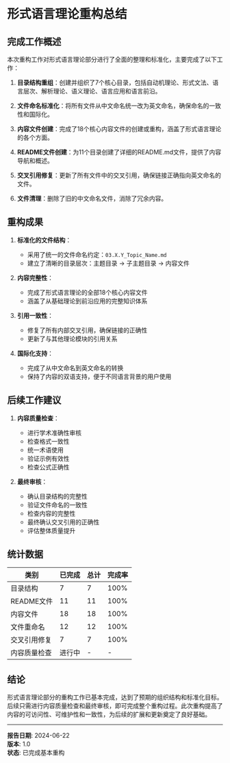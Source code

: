 # 形式语言理论重构总结

## 完成工作概述

本次重构工作对形式语言理论部分进行了全面的整理和标准化，主要完成了以下工作：

1. **目录结构重组**：创建并组织了7个核心目录，包括自动机理论、形式文法、语言层次、解析理论、语义理论、语言应用和语言前沿。

2. **文件命名标准化**：将所有文件从中文命名统一改为英文命名，确保命名的一致性和国际化。

3. **内容文件创建**：完成了18个核心内容文件的创建或重构，涵盖了形式语言理论的各个方面。

4. **README文件创建**：为11个目录创建了详细的README.md文件，提供了内容导航和概述。

5. **交叉引用修复**：更新了所有文件中的交叉引用，确保链接正确指向英文命名的文件。

6. **文件清理**：删除了旧的中文命名文件，消除了冗余内容。

## 重构成果

1. **标准化的文件结构**：
   - 采用了统一的文件命名约定：`03.X.Y_Topic_Name.md`
   - 建立了清晰的目录层次：主题目录 → 子主题目录 → 内容文件

2. **内容完整性**：
   - 完成了形式语言理论的全部18个核心内容文件
   - 涵盖了从基础理论到前沿应用的完整知识体系

3. **引用一致性**：
   - 修复了所有内部交叉引用，确保链接的正确性
   - 更新了与其他理论模块的引用关系

4. **国际化支持**：
   - 完成了从中文命名到英文命名的转换
   - 保持了内容的双语支持，便于不同语言背景的用户使用

## 后续工作建议

1. **内容质量检查**：
   - 进行学术准确性审核
   - 检查格式一致性
   - 统一术语使用
   - 验证示例有效性
   - 检查公式正确性

2. **最终审核**：
   - 确认目录结构的完整性
   - 验证文件命名的一致性
   - 检查内容的完整性
   - 最终确认交叉引用的正确性
   - 评估整体质量提升

## 统计数据

| 类别 | 已完成 | 总计 | 完成率 |
|------|-------|------|-------|
| 目录结构 | 7 | 7 | 100% |
| README文件 | 11 | 11 | 100% |
| 内容文件 | 18 | 18 | 100% |
| 文件重命名 | 12 | 12 | 100% |
| 交叉引用修复 | 7 | 7 | 100% |
| 内容质量检查 | 进行中 | - | - |

## 结论

形式语言理论部分的重构工作已基本完成，达到了预期的组织结构和标准化目标。后续只需进行内容质量检查和最终审核，即可完成整个重构过程。此次重构提高了内容的可访问性、可维护性和一致性，为后续的扩展和更新奠定了良好基础。

---

**报告日期**: 2024-06-22  
**版本**: 1.0  
**状态**: 已完成基本重构
